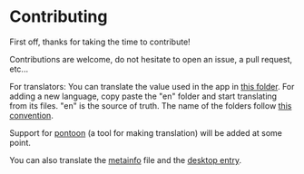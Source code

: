 # Contributing

First off, thanks for taking the time to contribute!

Contributions are welcome, do not hesitate to open an issue, a pull request, etc...

For translators:
You can translate the value used in the app in [this folder](./i18n/).
For adding a new language, copy paste the "en" folder and start translating from its files. "en" is the source of truth.
The name of the folders follow [this convention](https://en.wikipedia.org/wiki/List_of_ISO_639_language_codes).

Support for [pontoon](https://github.com/mozilla/pontoon) (a tool for making translation) will be added at some point.

You can also translate the [metainfo](./resource/linux/metainfo.xml) file and the [desktop entry](./resource/linux/desktop_entry.desktop).
